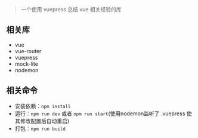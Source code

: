 > 一个使用 vuepress 总结 vue 相关经验的库

## 相关库

* vue
* vue-router
* vuepress
* mock-lite
* nodemon

## 相关命令

- 安装依赖：`npm install`
- 运行：`npm run dev` 或者 `npm run start`(使用nodemon监听了 .vuepress 使其修改配置后自动重启)
- 打包：`npm run build`

